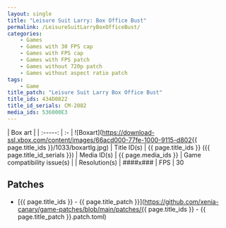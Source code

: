 ```yaml
---
layout: single
title: "Leisure Suit Larry: Box Office Bust"
permalink: /LeisureSuitLarryBoxOfficeBust/
categories:
    - Games
    - Games with 30 FPS cap
    - Games with FPS cap
    - Games with FPS patch
    - Games without 720p patch
    - Games without aspect ratio patch
tags:
    - Game
title_patch: "Leisure Suit Larry Box Office Bust"
title_ids: 434D0822
title_id_serials: CM-2082
media_ids: 536000E3
---
```


| Box art                     |
| :-----:                     | :-
| ![Boxart](https://download-ssl.xbox.com/content/images/66acd000-77fe-1000-9115-d802{{ page.title_ids }}/1033/boxartlg.jpg)
| Title ID(s)                 | {{ page.title_ids }} ({{ page.title_id_serials }})
| Media ID(s)                 | {{ page.media_ids }}
| Game compatibility issue(s) | <!--[master](https://github.com/xenia-project/game-compatibility/issues/)-->
| Resolution(s)               | ####x###
| FPS                         | 30

## Patches
* [{{ page.title_ids }} - {{ page.title_patch }}](https://github.com/xenia-canary/game-patches/blob/main/patches/{{ page.title_ids }} - {{ page.title_patch }}.patch.toml)
